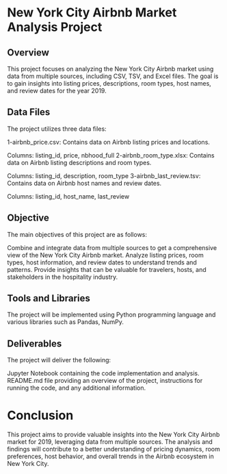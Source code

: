 # New York City Airbnb Market Analysis Project
## Overview
This project focuses on analyzing the New York City Airbnb market using data from multiple sources, including CSV, TSV, and Excel files. The goal is to gain insights into listing prices, descriptions, room types, host names, and review dates for the year 2019.

## Data Files
The project utilizes three data files:

1-airbnb_price.csv: Contains data on Airbnb listing prices and locations.

Columns: listing_id, price, nbhood_full
2-airbnb_room_type.xlsx: Contains data on Airbnb listing descriptions and room types.

Columns: listing_id, description, room_type
3-airbnb_last_review.tsv: Contains data on Airbnb host names and review dates.

Columns: listing_id, host_name, last_review

## Objective
The main objectives of this project are as follows:

Combine and integrate data from multiple sources to get a comprehensive view of the New York City Airbnb market.
Analyze listing prices, room types, host information, and review dates to understand trends and patterns.
Provide insights that can be valuable for travelers, hosts, and stakeholders in the hospitality industry.

## Tools and Libraries
The project will be implemented using Python programming language and various libraries such as Pandas, NumPy.

## Deliverables
The project will deliver the following:

Jupyter Notebook containing the code implementation and analysis.
README.md file providing an overview of the project, instructions for running the code, and any additional information.


# Conclusion
This project aims to provide valuable insights into the New York City Airbnb market for 2019, leveraging data from multiple sources. 
The analysis and findings will contribute to a better understanding of pricing dynamics, room preferences, host behavior, and overall trends in the Airbnb ecosystem in New York City.
